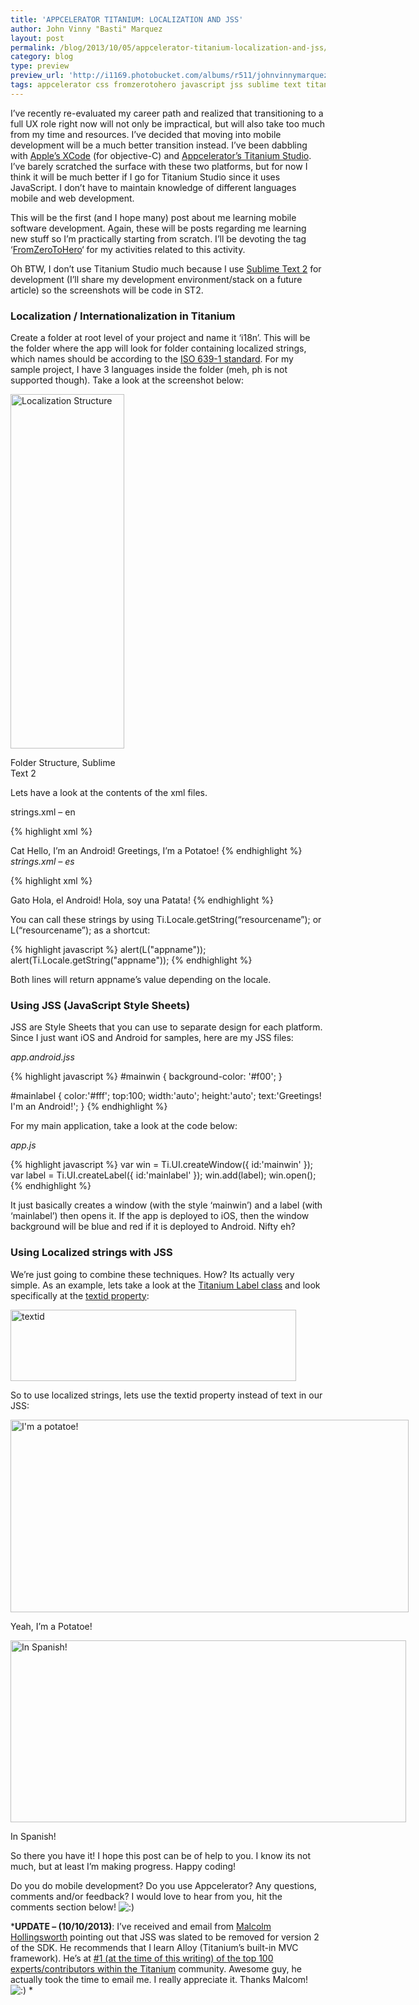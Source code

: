 ```yaml
---
title: 'APPCELERATOR TITANIUM: LOCALIZATION AND JSS'
author: John Vinny "Basti" Marquez
layout: post
permalink: /blog/2013/10/05/appcelerator-titanium-localization-and-jss/
category: blog
type: preview
preview_url: 'http://i1169.photobucket.com/albums/r511/johnvinnymarquez/titnium_zps14d74a93.jpg'
tags: appcelerator css fromzerotohero javascript jss sublime text titanium studio
---
```

I&#8217;ve recently re-evaluated my career path and realized that transitioning to a full UX role right now will not only be impractical, but will also take too much from my time and resources. I&#8217;ve decided that moving into mobile development will be a much better transition instead. I&#8217;ve been dabbling with <a href="https://developer.apple.com/xcode/" target="_blank">Apple&#8217;s XCode</a> (for objective-C) and <a href="http://www.appcelerator.com/titanium/titanium-studio/" target="_blank">Appcelerator&#8217;s Titanium Studio</a>. I&#8217;ve barely scratched the surface with these two platforms, but for now I think it will be much better if I go for Titanium Studio since it uses JavaScript. I don&#8217;t have to maintain knowledge of different languages mobile and web development.

This will be the first (and I hope many) post about me learning mobile software development. Again, these will be posts regarding me learning new stuff so I&#8217;m practically starting from scratch. I&#8217;ll be devoting the tag &#8216;<a href="http://johnvinnymarquez.net/tag/fromzerotohero/" target="_blank">FromZeroToHero</a>&#8216; for my activities related to this activity.

Oh BTW, I don&#8217;t use Titanium Studio much because I use <a href="http://www.sublimetext.com/" target="_blank">Sublime Text 2</a> for development (I&#8217;ll share my development environment/stack on a future article) so the screenshots will be code in ST2.

### Localization / Internationalization in Titanium

Create a folder at root level of your project and name it &#8216;i18n&#8217;. This will be the folder where  the app will look for folder containing localized strings, which names should be according to the <a href="http://en.wikipedia.org/wiki/ISO_639-1" target="_blank">ISO 639-1 standard</a>. For my sample project, I have 3 languages inside the folder (meh, ph is not supported though). Take a look at the screenshot below:

<div id="attachment_1025" style="width: 192px" class="wp-caption aligncenter">
  <a href="http://johnvinnymarquez.net/wp-content/uploads/2013/10/Screen-Shot-2013-10-05-at-8.18.55-PM.png"><img class="size-full wp-image-1025" alt="Localization Structure" src="http://johnvinnymarquez.net/wp-content/uploads/2013/10/Screen-Shot-2013-10-05-at-8.18.55-PM.png" width="182" height="567" /></a><p class="wp-caption-text">
    Folder Structure, Sublime Text 2
  </p>
</div>

Lets have a look at the contents of the xml files.

strings.xml &#8211; en

{% highlight xml %}
<?xml version=”1.0” encoding=”UTF-8”?>
<resources>
<string name=”appname”>Cat</string>
<string name=”greeting_android”>Hello, I’m an Android!</string>
<string name=”greeting_ios”>Greetings, I’m a Potatoe!</string>
</resources>
{% endhighlight %}

<address>
  strings.xml &#8211; es
</address>

{% highlight xml %}
<?xml version="1.0" encoding="UTF-8"?>
<resources>
<string name="appname">Gato</string>
<string name="greeting_android">Hola, el Android!</string>
<string name="greeting_ios">Hola, soy una Patata!</string>
</resources>
{% endhighlight %}

You can call these strings by using Ti.Locale.getString(&#8220;resourcename&#8221;); or L(&#8220;resourcename&#8221;); as a shortcut:

{% highlight javascript %}
alert(L("appname"));
alert(Ti.Locale.getString("appname"));
{% endhighlight %}


Both lines will return appname&#8217;s value depending on the locale.

### Using JSS (JavaScript Style Sheets)

JSS are Style Sheets that you can use to separate design for each platform. Since I just want iOS and Android for samples, here are my JSS files:

<address>
  app.android.jss
</address>

{% highlight javascript %}
#mainwin {
background-color: '#f00';
}

#mainlabel {
color:'#fff';
top:100;
width:'auto';
height:'auto';
text:'Greetings! I'm an Android!';
}
{% endhighlight %}

For my main application, take a look at the code below:

<address>
  app.js
</address>

{% highlight javascript %}
var win = Ti.UI.createWindow({ id:'mainwin' });
var label = Ti.UI.createLabel({ id:'mainlabel' });
win.add(label);
win.open();
{% endhighlight %}

It just basically creates a window (with the style &#8216;mainwin&#8217;) and a label (with &#8216;mainlabel&#8217;) then opens it. If the app is deployed to iOS, then the window background will be blue and red if it is deployed to Android. Nifty eh?

### Using Localized strings with JSS

We&#8217;re just going to combine these techniques. How? Its actually very simple. As an example, lets take a look at the <a href="http://docs.appcelerator.com/titanium/2.0/#!/api/Titanium.UI.Label" target="_blank">Titanium Label class</a> and look specifically at the <a href="http://docs.appcelerator.com/titanium/2.0/#!/api/Titanium.UI.Label-property-textid" target="_blank">textid property</a>:

<div id="attachment_1028" style="width: 467px" class="wp-caption aligncenter">
  <a href="http://johnvinnymarquez.net/wp-content/uploads/2013/10/Screen-Shot-2013-10-05-at-8.44.48-PM.png"><img class="size-full wp-image-1028" alt="textid" src="http://johnvinnymarquez.net/wp-content/uploads/2013/10/Screen-Shot-2013-10-05-at-8.44.48-PM.png" width="457" height="114" /></a>
</div>

So to use localized strings, lets use the textid property instead of text in our JSS:

<div id="attachment_1026" style="width: 647px" class="wp-caption aligncenter">
  <a href="http://johnvinnymarquez.net/wp-content/uploads/2013/10/Screen-Shot-2013-10-05-at-8.33.03-PM.png"><img class="size-full wp-image-1026" alt="I'm a potatoe!" src="http://johnvinnymarquez.net/wp-content/uploads/2013/10/Screen-Shot-2013-10-05-at-8.33.03-PM.png" width="637" height="308" /></a><p class="wp-caption-text">
    Yeah, I&#8217;m a Potatoe!
  </p>
</div>

<div id="attachment_1030" style="width: 643px" class="wp-caption aligncenter">
  <a href="http://johnvinnymarquez.net/wp-content/uploads/2013/10/Screen-Shot-2013-10-05-at-8.33.47-PM.png"><img class="size-full wp-image-1030" alt="In Spanish!" src="http://johnvinnymarquez.net/wp-content/uploads/2013/10/Screen-Shot-2013-10-05-at-8.33.47-PM.png" width="633" height="291" /></a><p class="wp-caption-text">
    In Spanish!
  </p>
</div>

So there you have it! I hope this post can be of help to you. I know its not much, but at least I&#8217;m making progress. Happy coding!

Do you do mobile development? Do you use Appcelerator? Any questions, comments and/or feedback? I would love to hear from you, hit the comments section below! <img src="http://johnvinnymarquez.net/wp-includes/images/smilies/icon_smile.gif" alt=":)" class="wp-smiley" /> 

***UPDATE &#8211; (10/10/2013)**: I&#8217;ve received and email from <a href="https://developer.appcelerator.com/devlink/profile/427941/malcolm-hollingsworth" target="_blank">Malcolm Hollingsworth</a> pointing out that JSS was slated to be removed for version 2 of the SDK. He recommends that I learn Alloy (Titanium&#8217;s built-in MVC framework). He&#8217;s at <a href="https://developer.appcelerator.com/questions/top-100-experts" target="_blank">#1 (at the time of this writing) of the top 100 experts/contributors within the Titanium</a> community. Awesome guy, he actually took the time to email me. I really appreciate it. Thanks Malcom! <img src="http://johnvinnymarquez.net/wp-includes/images/smilies/icon_smile.gif" alt=":)" class="wp-smiley" /> *